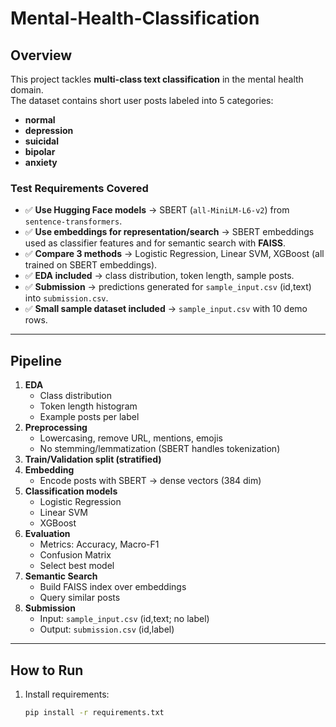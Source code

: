 # Mental-Health-Classification

## Overview
This project tackles **multi-class text classification** in the mental health domain.  
The dataset contains short user posts labeled into 5 categories:
- **normal**
- **depression**
- **suicidal**
- **bipolar**
- **anxiety**

### Test Requirements Covered
- ✅ **Use Hugging Face models** → SBERT (`all-MiniLM-L6-v2`) from `sentence-transformers`.
- ✅ **Use embeddings for representation/search** → SBERT embeddings used as classifier features and for semantic search with **FAISS**.
- ✅ **Compare 3 methods** → Logistic Regression, Linear SVM, XGBoost (all trained on SBERT embeddings).
- ✅ **EDA included** → class distribution, token length, sample posts.
- ✅ **Submission** → predictions generated for `sample_input.csv` (id,text) into `submission.csv`.
- ✅ **Small sample dataset included** → `sample_input.csv` with 10 demo rows.

---

## Pipeline
1. **EDA**
   - Class distribution
   - Token length histogram
   - Example posts per label
2. **Preprocessing**
   - Lowercasing, remove URL, mentions, emojis
   - No stemming/lemmatization (SBERT handles tokenization)
3. **Train/Validation split (stratified)**
4. **Embedding**  
   - Encode posts with SBERT → dense vectors (384 dim)
5. **Classification models**
   - Logistic Regression
   - Linear SVM
   - XGBoost
6. **Evaluation**
   - Metrics: Accuracy, Macro-F1
   - Confusion Matrix
   - Select best model
7. **Semantic Search**
   - Build FAISS index over embeddings
   - Query similar posts
8. **Submission**
   - Input: `sample_input.csv` (id,text; no label)
   - Output: `submission.csv` (id,label)

---

## How to Run
1. Install requirements:
   ```bash
   pip install -r requirements.txt
